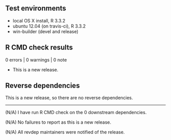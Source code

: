 ## Test environments
* local OS X install, R 3.3.2
* ubuntu 12.04 (on travis-ci), R 3.3.2
* win-builder (devel and release)

## R CMD check results

0 errors | 0 warnings | 0 note

* This is a new release.

## Reverse dependencies

This is a new release, so there are no reverse dependencies.

---

(N/A) I have run R CMD check on the 0 downstream dependencies. 
  
(N/A) No failures to report as this is a new release.

(N/A) All revdep maintainers were notified of the release.
